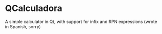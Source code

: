 QCalculadora
============

A simple calculator in Qt, with support for infix and RPN expressions (wrote in Spanish, sorry)